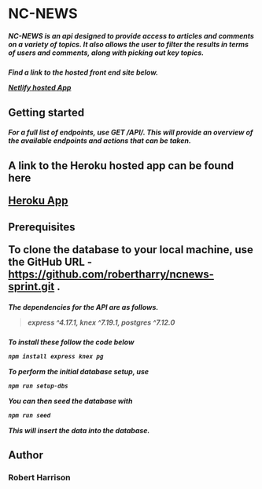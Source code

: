 <h1>NC-NEWS

<h5>NC-NEWS is an api designed to provide access to articles and comments on a variety of topics. It also allows the user to filter the results in terms of users and comments, along with picking out key topics. 

<h5>Find a link to the hosted front end site below.

[Netlify hosted App](https://robs-fe-news-site.netlify.com) 

<h2>Getting started

<h5>For a full list of endpoints, use GET /API/. This will provide an overview of the available endpoints and actions that can be taken.

<h2>A link to the Heroku hosted app can be found here 

[Heroku App](https://robs-nc-news.herokuapp.com/)

<h2>Prerequisites

To clone the database to your local machine, use the GitHub URL - https://github.com/robertharry/ncnews-sprint.git .

<h5>The dependencies for the API are as follows.

>express ^4.17.1, knex ^7.19.1, postgres ^7.12.0

<h5>To install these follow the code below

```javascript
npm install express knex pg 
```

To perform the initial database setup, use

```javascript
npm run setup-dbs
```
You can then seed the database with
```javascript
npm run seed
```
This will insert the data into the database.

<h2>Author

<h3>Robert Harrison